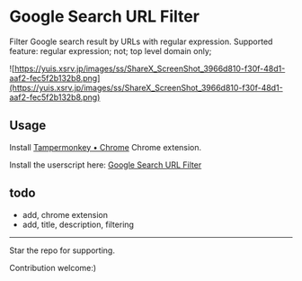 # Google Search URL Filter

Filter Google search result by URLs with regular expression. Supported feature: regular expression; not; top level domain only; 

![https://yuis.xsrv.jp/images/ss/ShareX_ScreenShot_3966d810-f30f-48d1-aaf2-fec5f2b132b8.png](https://yuis.xsrv.jp/images/ss/ShareX_ScreenShot_3966d810-f30f-48d1-aaf2-fec5f2b132b8.png)

## Usage 

Install [Tampermonkey • Chrome](https://www.tampermonkey.net/) Chrome extension. 

Install the userscript here: [Google Search URL Filter](https://greasyfork.org/en/scripts/418765-google-search-url-filter)

## todo 

- add, chrome extension
- add, title, description, filtering

--- 

Star the repo for supporting. 

Contribution welcome:)
